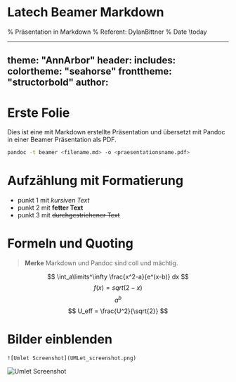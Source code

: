 # Latech Beamer Markdown

% Präsentation in Markdown
% Referent: DylanBittner
% Date \today


---
theme: "AnnArbor"
header: includes:
colortheme: "seahorse"
fronttheme: "structorbold"
author:
![]()
---

# Erste Folie

Dies ist eine mit Markdown erstellte Präsentation und übersetzt mit Pandoc in einer Beamer Präsentation als PDF.
```bash
pandoc -t beamer <filename.md> -o <praesentationsname.pdf>
```

# Aufzählung mit Formatierung

- punkt 1 mit *kursiven Text*
- punkt 2 mit **fetter Text**
- punkt 3 mit ~~durchgestrichener Text~~

# Formeln und Quoting
>**Merke**
>Markdown und Pandoc sind coll und mächtig.

$$ \int_a\limits^\infty \frac{x^2-a}{e^(x-b)} dx $$
$$ f(x) = sqrt(2-x) $$
$$a^b $$
$$ U_eff = \frac{U^2}{\sqrt{2}} $$

# Bilder einblenden 

````
![Umlet Screenshot](UMLet_screenshot.png)
````
![Umlet Screenshot](https://images1.loopnet.com/i2/f5K0NelJ8EUes5OA6tp5TYP4pJkuQ10yaCNzE_RVVF4/112/136-W-Cotter-Ave-Port-Aransas-TX-Building-Photo-1-HighDefinition.jpg)